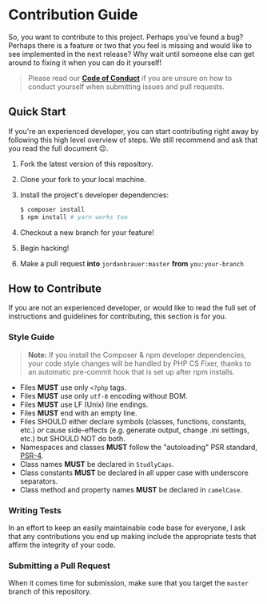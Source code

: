 # Contribution Guide

So, you want to contribute to this project. Perhaps you've found a bug? Perhaps there is a feature or two that you feel is missing and would like to see implemented in the next release? Why wait until someone else can get around to fixing it when you can do it yourself!

> Please read our **[Code of Conduct](https://github.com/jordanbrauer/unit-converter/blob/master/CODE_OF_CONDUCT.md)** if you are unsure on how to conduct yourself when submitting issues and pull requests.

## Quick Start

If you're an experienced developer, you can start contributing right away by following this high level overview of steps. We still recommend and ask that you read the full document 😉.

1. Fork the latest version of this repository.
1. Clone your fork to your local machine.
1. Install the project's developer dependencies:

    ```bash
    $ composer install
    $ npm install # yarn works too
    ```

1. Checkout a new branch for your feature!
1. Begin hacking!
1. Make a pull request **into** `jordanbrauer:master` **from** `you:your-branch`

## How to Contribute

If you are not an experienced developer, or would like to read the full set of instructions and guidelines for contributing, this section is for you.

### Style Guide

> **Note:** If you install the Composer & npm developer dependencies, your code style changes will be handled by PHP CS Fixer, thanks to an automatic pre-commit hook that is set up after npm installs.

* Files **MUST** use only `<?php` tags.
* Files **MUST** use only `utf-8` encoding without BOM.
* Files **MUST** use LF (Unix) line endings.
* Files **MUST** end with an empty line.
* Files SHOULD either declare symbols (classes, functions, constants, etc.) _or_ cause side-effects (e.g. generate output, change .ini settings, etc.) but SHOULD NOT do both.
* Namespaces and classes **MUST** follow the "autoloading" PSR standard, [PSR-4]().
* Class names **MUST** be declared in `StudlyCaps`.
* Class constants **MUST** be declared in all upper case with underscore separators.
* Class method and property names **MUST** be declared in `camelCase`.

### Writing Tests

In an effort to keep an easily maintainable code base for everyone, I ask that any contributions you end up making include the appropriate tests that affirm the integrity of your code.

### Submitting a Pull Request

When it comes time for submission, make sure that you target the `master` branch of this repository.
